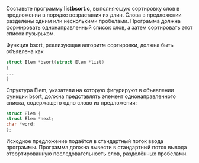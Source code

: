 Составьте программу **listbsort.c**, выполняющую сортировку слов в предложении в порядке возрастания их длин. Слова в предложении разделены одним или несколькими пробелами. Программа должна формировать однонаправленный список слов, а затем сортировать этот список пузырьком.

Функция bsort, реализующая алгоритм сортировки, должна быть объявлена как
```C
struct Elem *bsort(struct Elem *list)  
{  
...  
}
```
Структура Elem, указатели на которую фигурируют в объявлении функции bsort, должна представлять элемент однонаправленного списка, содержащего одно слово из предложения:
```C
struct Elem {  
struct Elem *next;  
char *word;  
};
```
Исходное предложение подаётся в стандартный поток ввода программы. Программа должна вывести в стандартный поток вывода отсортированную последовательность слов, разделённых пробелами.
